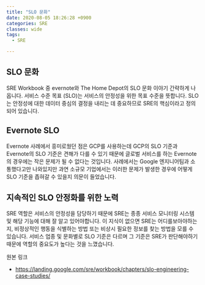 ```yaml
---
title: "SLO 문화"
date: 2020-08-05 18:26:28 +0900
categories: SRE
classes: wide
tags:
  - SRE

---
```

## SLO 문화

SRE Workbook 중 evernote와 The Home Depot의 SLO 문화 이야기 간략하게 나옵니다.  서비스 수준 목표 (SLO)는 서비스의 안정성을 위한 목표 수준을 뜻합니다. SLO는 안정성에 대한 데이터 중심의 결정을 내리는 데 중요하므로 SRE의 핵심이라고 정의되어 있습니다. 

## Evernote SLO
Evernote 사례에서 흥미로웠던 점은 GCP를 사용하는데 GCP의 SLO 기준과 Evernote의 SLO 기준은 견해가 다를 수 있기 때문에 글로벌 서비스를 하는 Evernote의 경우에는 작은 문제가 될 수 없다는 것입니다. 사례에서는 Google 엔지니어팀과 소통했다고만 나와있지만 과연 소규모 기업에서는 이러한 문제가 발생한 경우에 어떻게 SLO 기준을 좁혀갈 수 있을지 의문이 들었습니다.

## 지속적인 SLO 안정화를 위한 노력
SRE 역할은 서비스의 안정성을 담당하기 때문에 SRE는 종종 서비스 모니터링 시스템 및 해당 기능에 대해 잘 알고 있어야합니다. 이 지식이 없으면 SRE는 어디를보아야하는지, 비정상적인 행동을 식별하는 방법 또는 비상시 필요한 정보를 찾는 방법을 모를 수 있습니다. 서비스 업종 및 문화별로 SLO 기준은 다르며 그 기준은 SRE가 판단해야하기 때문에 역할의 중요도가 높다는 것을 느꼈습니다.

원본 링크
* https://landing.google.com/sre/workbook/chapters/slo-engineering-case-studies/
